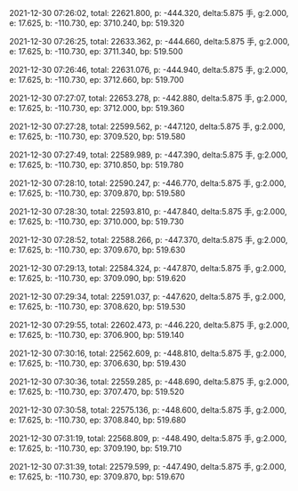 2021-12-30 07:26:02, total: 22621.800, p: -444.320, delta:5.875 手, g:2.000, e: 17.625, b: -110.730, ep: 3710.240, bp: 519.320

2021-12-30 07:26:25, total: 22633.362, p: -444.660, delta:5.875 手, g:2.000, e: 17.625, b: -110.730, ep: 3711.340, bp: 519.500

2021-12-30 07:26:46, total: 22631.076, p: -444.940, delta:5.875 手, g:2.000, e: 17.625, b: -110.730, ep: 3712.660, bp: 519.700

2021-12-30 07:27:07, total: 22653.278, p: -442.880, delta:5.875 手, g:2.000, e: 17.625, b: -110.730, ep: 3712.000, bp: 519.360

2021-12-30 07:27:28, total: 22599.562, p: -447.120, delta:5.875 手, g:2.000, e: 17.625, b: -110.730, ep: 3709.520, bp: 519.580

2021-12-30 07:27:49, total: 22589.989, p: -447.390, delta:5.875 手, g:2.000, e: 17.625, b: -110.730, ep: 3710.850, bp: 519.780

2021-12-30 07:28:10, total: 22590.247, p: -446.770, delta:5.875 手, g:2.000, e: 17.625, b: -110.730, ep: 3709.870, bp: 519.580

2021-12-30 07:28:30, total: 22593.810, p: -447.840, delta:5.875 手, g:2.000, e: 17.625, b: -110.730, ep: 3710.000, bp: 519.730

2021-12-30 07:28:52, total: 22588.266, p: -447.370, delta:5.875 手, g:2.000, e: 17.625, b: -110.730, ep: 3709.670, bp: 519.630

2021-12-30 07:29:13, total: 22584.324, p: -447.870, delta:5.875 手, g:2.000, e: 17.625, b: -110.730, ep: 3709.090, bp: 519.620

2021-12-30 07:29:34, total: 22591.037, p: -447.620, delta:5.875 手, g:2.000, e: 17.625, b: -110.730, ep: 3708.620, bp: 519.530

2021-12-30 07:29:55, total: 22602.473, p: -446.220, delta:5.875 手, g:2.000, e: 17.625, b: -110.730, ep: 3706.900, bp: 519.140

2021-12-30 07:30:16, total: 22562.609, p: -448.810, delta:5.875 手, g:2.000, e: 17.625, b: -110.730, ep: 3706.630, bp: 519.430

2021-12-30 07:30:36, total: 22559.285, p: -448.690, delta:5.875 手, g:2.000, e: 17.625, b: -110.730, ep: 3707.470, bp: 519.520

2021-12-30 07:30:58, total: 22575.136, p: -448.600, delta:5.875 手, g:2.000, e: 17.625, b: -110.730, ep: 3708.840, bp: 519.680

2021-12-30 07:31:19, total: 22568.809, p: -448.490, delta:5.875 手, g:2.000, e: 17.625, b: -110.730, ep: 3709.190, bp: 519.710

2021-12-30 07:31:39, total: 22579.599, p: -447.490, delta:5.875 手, g:2.000, e: 17.625, b: -110.730, ep: 3709.870, bp: 519.670